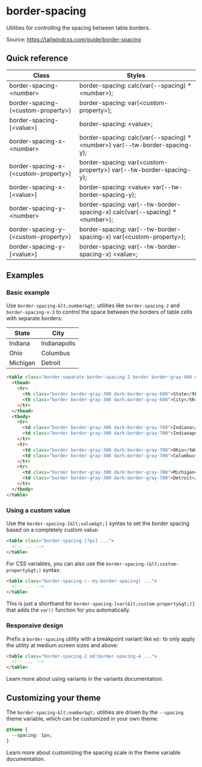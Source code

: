 # border-spacing

Utilities for controlling the spacing between table borders.

Source: https://tailwindcss.com/guide/border-spacing

## Quick reference

| Class                                | Styles                                                                       |
| ------------------------------------ | ---------------------------------------------------------------------------- |
| border-spacing-&lt;number&gt;              | border-spacing: calc(var(--spacing) \* &lt;number&gt;);                            |
| border-spacing-(&lt;custom-property&gt;)   | border-spacing: var(&lt;custom-property&gt;);                                      |
| border-spacing-\[&lt;value&gt;\]           | border-spacing: &lt;value&gt;;                                                     |
| border-spacing-x-&lt;number&gt;            | border-spacing: calc(var(--spacing) \* &lt;number&gt;) var(--tw-border-spacing-y); |
| border-spacing-x-(&lt;custom-property&gt;) | border-spacing: var(&lt;custom-property&gt;) var(--tw-border-spacing-y);           |
| border-spacing-x-\[&lt;value&gt;\]         | border-spacing: &lt;value&gt; var(--tw-border-spacing-y);                          |
| border-spacing-y-&lt;number&gt;            | border-spacing: var(--tw-border-spacing-x) calc(var(--spacing) \* &lt;number&gt;); |
| border-spacing-y-(&lt;custom-property&gt;) | border-spacing: var(--tw-border-spacing-x) var(&lt;custom-property&gt;);           |
| border-spacing-y-\[&lt;value&gt;\]         | border-spacing: var(--tw-border-spacing-x) &lt;value&gt;;                          |

## Examples

### Basic example

Use `border-spacing-&lt;number&gt;` utilities like `border-spacing-2` and `border-spacing-x-3` to control the space between the borders of table cells with separate borders:

| State    | City         |
| -------- | ------------ |
| Indiana  | Indianapolis |
| Ohio     | Columbus     |
| Michigan | Detroit      |

```html
<table class="border-separate border-spacing-2 border border-gray-400 dark:border-gray-500">
  <thead>
    <tr>
      <th class="border border-gray-300 dark:border-gray-600">State</th>
      <th class="border border-gray-300 dark:border-gray-600">City</th>
    </tr>
  </thead>
  <tbody>
    <tr>
      <td class="border border-gray-300 dark:border-gray-700">Indiana</td>
      <td class="border border-gray-300 dark:border-gray-700">Indianapolis</td>
    </tr>
    <tr>
      <td class="border border-gray-300 dark:border-gray-700">Ohio</td>
      <td class="border border-gray-300 dark:border-gray-700">Columbus</td>
    </tr>
    <tr>
      <td class="border border-gray-300 dark:border-gray-700">Michigan</td>
      <td class="border border-gray-300 dark:border-gray-700">Detroit</td>
    </tr>
  </tbody>
</table>
```

### Using a custom value

Use the `border-spacing-[&lt;value&gt;]` syntax to set the border spacing based on a completely custom value:

```html
<table class="border-spacing-[7px] ...">
  <!-- ... -->
</table>
```

For CSS variables, you can also use the `border-spacing-(&lt;custom-property&gt;)` syntax:

```html
<table class="border-spacing-(--my-border-spacing) ...">
  <!-- ... -->
</table>
```

This is just a shorthand for `border-spacing-[var(&lt;custom-property&gt;)]` that adds the `var()` function for you automatically.

### Responsive design

Prefix a `border-spacing` utility with a breakpoint variant like `md:` to only apply the utility at medium screen sizes and above:

```html
<table class="border-spacing-2 md:border-spacing-4 ...">
  <!-- ... -->
</table>
```

Learn more about using variants in the variants documentation.

## Customizing your theme

The `border-spacing-&lt;number&gt;` utilities are driven by the `--spacing` theme variable, which can be customized in your own theme:

```css
@theme {
  --spacing: 1px;
}
```

Learn more about customizing the spacing scale in the theme variable documentation.
